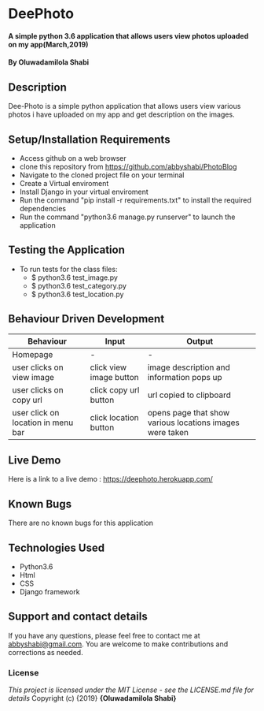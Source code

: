 # DeePhoto
#### A simple python 3.6 application that allows users view photos uploaded on my app(March,2019)
#### By **Oluwadamilola Shabi**
## Description
Dee-Photo is a simple python application that allows users view various photos i have uploaded on my app and get description on the images.
## Setup/Installation Requirements
* Access github on a web browser
* clone this repository  from https://github.com/abbyshabi/PhotoBlog
* Navigate to the cloned project file on your terminal
* Create a Virtual enviroment
* Install Django in your virtual enviroment
* Run the command "pip install -r requirements.txt" to install the required dependencies
* Run the command "python3.6 manage.py runserver" to launch the application
## Testing the Application
* To run tests for the class files:
  * $ python3.6 test_image.py
  * $ python3.6 test_category.py
  * $ python3.6 test_location.py
## Behaviour Driven Development
|Behaviour| Input | Output|
|---------|-------|-------|
|Homepage| - | -
|user clicks on  view image| click view image button | image description and information pops up
|user clicks on copy url | click copy url button | url copied to clipboard
|user click on location in menu bar| click location button| opens page that show various locations images were taken


## Live Demo
 Here is a link to a live demo : https://deephoto.herokuapp.com/
## Known Bugs
There are no known bugs for this application
## Technologies Used
* Python3.6
* Html
* CSS
* Django framework

## Support and contact details
If you have any questions, please feel free to contact me at abbyshabi@gmail.com. You are welcome to make contributions and corrections as needed.
### License
*This project is licensed under the MIT License - see the LICENSE.md file for details*
Copyright (c) {2019} **{Oluwadamilola Shabi}**
